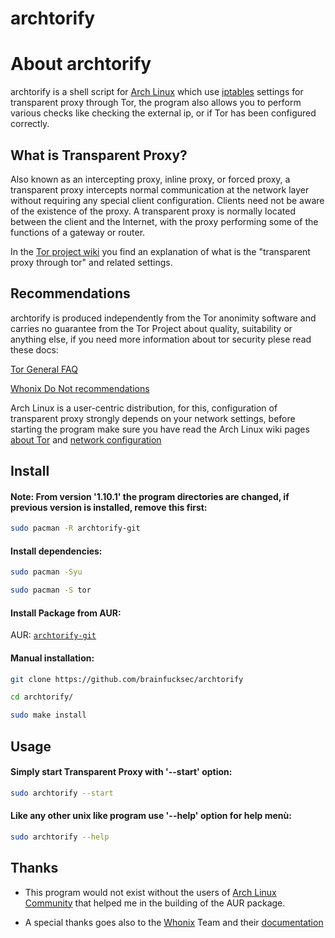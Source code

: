 # archtorify

# About archtorify

archtorify is a shell script for [Arch Linux](https://www.archlinux.org/) which use [iptables](https://www.netfilter.org/projects/iptables/index.html) settings for transparent proxy through Tor, the program also allows you to perform various checks like checking the external ip, or if Tor has been configured correctly.

## What is Transparent Proxy?

Also known as an intercepting proxy, inline proxy, or forced proxy, a transparent proxy intercepts normal communication at the network layer without requiring any special client configuration. Clients need not be aware of the existence of the proxy. A transparent proxy is normally located between the client and the Internet, with the proxy performing some of the functions of a gateway or router.

In the [Tor project wiki](https://trac.torproject.org/projects/tor/wiki/doc/TransparentProxy) you find an explanation of what is the "transparent proxy through tor" and related settings.

## Recommendations

archtorify is produced independently from the Tor anonimity software and carries no guarantee from the Tor Project about quality, suitability or anything else, if you need more information about tor security plese read these docs:

[Tor General FAQ](https://www.torproject.org/docs/faq.html.en)

[Whonix Do Not recommendations](https://www.whonix.org/wiki/DoNot)

Arch Linux is a user-centric distribution, for this, configuration of transparent proxy strongly depends on your network settings, before starting the program make sure you have read the Arch Linux wiki pages [about Tor](https://wiki.archlinux.org/index.php/Tor) and [network configuration](https://wiki.archlinux.org/index.php/Network_configuration)

## Install

#### Note: From version '1.10.1' the program directories are changed, if previous version is installed, remove this first:
```bash
sudo pacman -R archtorify-git
```

#### Install dependencies:
```bash
sudo pacman -Syu

sudo pacman -S tor
```

#### Install Package from AUR:

AUR: [`archtorify-git`](https://aur.archlinux.org/packages/archtorify-git)

#### Manual installation:
```bash
git clone https://github.com/brainfucksec/archtorify

cd archtorify/

sudo make install
```

## Usage

#### Simply start Transparent Proxy with '--start' option:
```bash
sudo archtorify --start
```

#### Like any other unix like program use '--help' option for help menù:
```bash
sudo archtorify --help
```

## Thanks

* This program would not exist without the users of [Arch Linux Community](https://bbs.archlinux.org/) that helped me in the building of the AUR package.

* A special thanks goes also to the [Whonix](https://www.whonix.org/) Team and their [documentation](https://www.whonix.org/wiki/Documentation)
